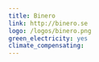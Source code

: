 ```yaml
---
title: Binero
link: http://binero.se
logo: /logos/binero.png
green_electricity: yes
climate_compensating:
---
```

